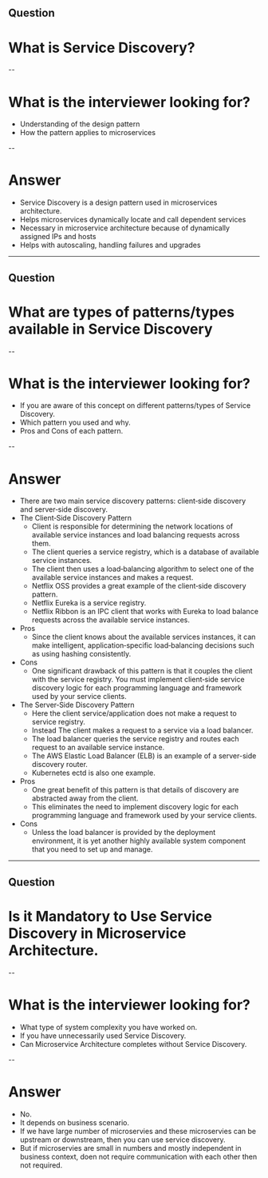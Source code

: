 ## Question
# What is Service Discovery?

--

# What is the interviewer looking for?
- Understanding of the design pattern
- How the pattern applies to microservices

--

# Answer
- Service Discovery is a design pattern used in microservices architecture.
- Helps microservices dynamically locate and call dependent services
- Necessary in microservice architecture because of dynamically assigned IPs and hosts
- Helps with autoscaling, handling failures and upgrades


---

## Question
# What are types of patterns/types available in Service Discovery

--

# What is the interviewer looking for?
- If you are aware of this concept on different patterns/types of Service Discovery.
- Which pattern you used and why.
- Pros and Cons of each pattern.

--

# Answer
- There are two main service discovery patterns: client‑side discovery and server‑side discovery.
- The Client‑Side Discovery Pattern
    - Client is responsible for determining the network locations of available service instances and load balancing requests across them.
    - The client queries a service registry, which is a database of available service instances.
    - The client then uses a load‑balancing algorithm to select one of the available service instances and makes a request.
    - Netflix OSS provides a great example of the client‑side discovery pattern.
    - Netflix Eureka is a service registry.
    - Netflix Ribbon is an IPC client that works with Eureka to load balance requests across the available service instances.
- Pros
   - Since the client knows about the available services instances, it can make intelligent, application‑specific load‑balancing decisions such as using hashing consistently.
- Cons
   - One significant drawback of this pattern is that it couples the client with the service registry. You must implement client‑side service discovery logic for each              programming language and framework used by your service clients. 
 - The Server‑Side Discovery Pattern 
   -  Here the client service/application does not make a request to service registry.
   -  Instead The client makes a request to a service via a load balancer.
   -  The load balancer queries the service registry and routes each request to an available service instance.
   -  The AWS Elastic Load Balancer (ELB) is an example of a server-side discovery router.
   -  Kubernetes ectd is also one example.
- Pros
   - One great benefit of this pattern is that details of discovery are abstracted away from the client.
   - This eliminates the need to implement discovery logic for each programming language and framework used by your service clients.
- Cons
    - Unless the load balancer is provided by the deployment environment, it is yet another highly available system component that you need to set up and manage. 

---


## Question
# Is it Mandatory to Use Service Discovery in Microservice Architecture.

--

# What is the interviewer looking for?
- What type of system complexity you have worked on.
- If you have unnecessarily used Service Discovery.
- Can Microservice Architecture completes without Service Discovery.

--

# Answer

- No.
- It depends on business scenario.
- If we have large number of microservies and these microservies can be upstream or downstream, then you can use service discovery.
- But if microservies are small in numbers and mostly independent in business context, doen not require communication with each other then not required.
